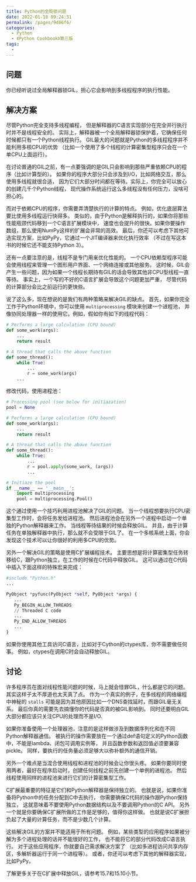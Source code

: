 ```yaml
---
title: Python的全局锁问题
date: 2022-01-18 09:24:51
permalink: /pages/9d86f6/
categories:
  - Python
  - 《Python Cookbook》第三版
tags:
  - 
---
```


## 问题

你已经听说过全局解释器锁GIL，担心它会影响到多线程程序的执行性能。

## 解决方案

尽管Python完全支持多线程编程， 但是解释器的C语言实现部分在完全并行执行时并不是线程安全的。 实际上，解释器被一个全局解释器锁保护着，它确保任何时候都只有一个Python线程执行。 GIL最大的问题就是Python的多线程程序并不能利用多核CPU的优势 （比如一个使用了多个线程的计算密集型程序只会在一个单CPU上面运行）。

在讨论普通的GIL之前，有一点要强调的是GIL只会影响到那些严重依赖CPU的程序（比如计算型的）。 如果你的程序大部分只会涉及到I/O，比如网络交互，那么使用多线程就很合适， 因为它们大部分时间都在等待。实际上，你完全可以放心的创建几千个Python线程， 现代操作系统运行这么多线程没有任何压力，没啥可担心的。

而对于依赖CPU的程序，你需要弄清楚执行的计算的特点。 例如，优化底层算法要比使用多线程运行快得多。 类似的，由于Python是解释执行的，如果你将那些性能瓶颈代码移到一个C语言扩展模块中， 速度也会提升的很快。如果你要操作数组，那么使用NumPy这样的扩展会非常的高效。 最后，你还可以考虑下其他可选实现方案，比如PyPy，它通过一个JIT编译器来优化执行效率 （不过在写这本书的时候它还不能支持Python 3）。

还有一点要注意的是，线程不是专门用来优化性能的。 一个CPU依赖型程序可能会使用线程来管理一个图形用户界面、一个网络连接或其他服务。 这时候，GIL会产生一些问题，因为如果一个线程长期持有GIL的话会导致其他非CPU型线程一直等待。 事实上，一个写的不好的C语言扩展会导致这个问题更加严重， 尽管代码的计算部分会比之前运行的更快些。

说了这么多，现在想说的是我们有两种策略来解决GIL的缺点。 首先，如果你完全工作于Python环境中，你可以使用 `multiprocessing` 模块来创建一个进程池， 并像协同处理器一样的使用它。例如，假如你有如下的线程代码：

```python
# Performs a large calculation (CPU bound)
def some_work(args):
    ...
    return result

# A thread that calls the above function
def some_thread():
    while True:
        ...
        r = some_work(args)
    ...
```

修改代码，使用进程池：

```python
# Processing pool (see below for initiazation)
pool = None

# Performs a large calculation (CPU bound)
def some_work(args):
    ...
    return result

# A thread that calls the above function
def some_thread():
    while True:
        ...
        r = pool.apply(some_work, (args))
        ...

# Initiaze the pool
if __name__ == '__main__':
    import multiprocessing
    pool = multiprocessing.Pool()
```

这个通过使用一个技巧利用进程池解决了GIL的问题。 当一个线程想要执行CPU密集型工作时，会将任务发给进程池。 然后进程池会在另外一个进程中启动一个单独的Python解释器来工作。 当线程等待结果的时候会释放GIL。 并且，由于计算任务在单独解释器中执行，那么就不会受限于GIL了。 在一个多核系统上面，你会发现这个技术可以让你很好的利用多CPU的优势。

另外一个解决GIL的策略是使用C扩展编程技术。 主要思想是将计算密集型任务转移给C，跟Python独立，在工作的时候在C代码中释放GIL。 这可以通过在C代码中插入下面这样的特殊宏来完成：

```python
#include "Python.h"
...

PyObject *pyfunc(PyObject *self, PyObject *args) {
   ...
   Py_BEGIN_ALLOW_THREADS
   // Threaded C code
   ...
   Py_END_ALLOW_THREADS
   ...
}
```

如果你使用其他工具访问C语言，比如对于Cython的ctypes库，你不需要做任何事。 例如，ctypes在调用C时会自动释放GIL。

## 讨论

许多程序员在面对线程性能问题的时候，马上就会怪罪GIL，什么都是它的问题。 其实这样子太不厚道也太天真了点。 作为一个真实的例子，在多线程的网络编程中神秘的 `stalls` 可能是因为其他原因比如一个DNS查找延时，而跟GIL毫无关系。 最后你真的需要先去搞懂你的代码是否真的被GIL影响到。 同时还要明白GIL大部分都应该只关注CPU的处理而不是I/O.

如果你准备使用一个处理器池，注意的是这样做涉及到数据序列化和在不同Python解释器通信。 被执行的操作需要放在一个通过def语句定义的Python函数中，不能是lambda、闭包可调用实例等， 并且函数参数和返回值必须要兼容pickle。 同样，要执行的任务量必须足够大以弥补额外的通信开销。

另外一个难点是当混合使用线程和进程池的时候会让你很头疼。 如果你要同时使用两者，最好在程序启动时，创建任何线程之前先创建一个单例的进程池。 然后线程使用同样的进程池来进行它们的计算密集型工作。

C扩展最重要的特征是它们和Python解释器是保持独立的。 也就是说，如果你准备将Python中的任务分配到C中去执行， 你需要确保C代码的操作跟Python保持独立， 这就意味着不要使用Python数据结构以及不要调用Python的C API。 另外一个就是你要确保C扩展所做的工作是足够的，值得你这样做。 也就是说C扩展担负起了大量的计算任务，而不是少数几个计算。

这些解决GIL的方案并不能适用于所有问题。 例如，某些类型的应用程序如果被分解为多个进程处理的话并不能很好的工作， 也不能将它的部分代码改成C语言执行。 对于这些应用程序，你就要自己需求解决方案了 （比如多进程访问共享内存区，多解析器运行于同一个进程等）。 或者，你还可以考虑下其他的解释器实现，比如PyPy。

了解更多关于在C扩展中释放GIL，请参考15.7和15.10小节。